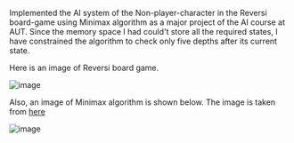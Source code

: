 Implemented the AI system of the Non-player-character in the Reversi board-game using Minimax algorithm as a major project of the AI course at AUT. 
Since the memory space I had could't store all the required states, I have constrained the algorithm to check only five depths after its current state.

Here is an image of Reversi board game.

![image](https://user-images.githubusercontent.com/29575804/180273893-308f3d14-6cc8-4c55-a798-9319e218cceb.png)

Also, an image of Minimax algorithm is shown below. The image is taken from [here](https://www.geeksforgeeks.org/minimax-algorithm-in-game-theory-set-4-alpha-beta-pruning/)

![image](https://user-images.githubusercontent.com/29575804/180280317-5d701578-2f61-4618-969f-096ac0473871.png)
